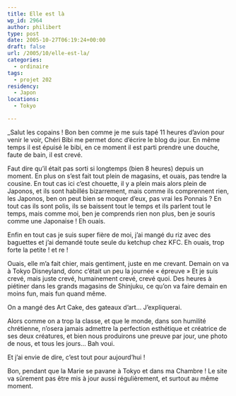 ```yaml
---
title: Elle est là
wp_id: 2964
author: philibert
type: post
date: 2005-10-27T06:19:24+00:00
draft: false
url: /2005/10/elle-est-la/
categories:
  - ordinaire
tags:
  - projet 202
residency:
  - Japon
locations:
  - Tokyo

---
```

_Salut les copains ! Bon ben comme je me suis tapé 11 heures d&rsquo;avion pour venir le voir, Chéri Bibi me permet donc d&rsquo;écrire le blog du jour. En même temps il est épuisé le bibi, en ce moment il est parti prendre une douche, faute de bain, il est crevé. </p> 

Faut dire qu&rsquo;il était pas sorti si longtemps (bien 8 heures) depuis un moment. En plus on s&rsquo;est fait tout plein de magasins, et ouais, pas tendre la cousine. En tout cas ici c&rsquo;est chouette, il y a plein mais alors plein de Japonos, et ils sont habillés bizarrement, mais comme ils comprennent rien, les Japonos, ben on peut bien se moquer d&rsquo;eux, pas vrai les Ponnais ? En tout cas ils sont polis, ils se baissent tout le temps et ils parlent tout le temps, mais comme moi, ben je comprends rien non plus, ben je souris comme une Japonaise ! Eh ouais. 

Enfin en tout cas je suis super fière de moi, j&rsquo;ai mangé du riz avec des baguettes et j&rsquo;ai demandé toute seule du ketchup chez KFC. Eh ouais, trop forte la petite ! et re !</em>

Ouais, elle m&rsquo;a fait chier, mais gentiment, juste en me crevant. Demain on va à Tokyo Disneyland, donc c&rsquo;était un peu la journée « épreuve » Et je suis crevé, mais juste crevé, humainement crevé, crevé quoi. Des heures à piétiner dans les grands magasins de Shinjuku, ce qu&rsquo;on va faire demain en moins fun, mais fun quand même. 

On a mangé des Art Cake, des gateaux d&rsquo;art&#8230; J&rsquo;expliquerai.

Alors comme on a trop la classe, et que le monde, dans son humilité chrétienne, n&rsquo;osera jamais admettre la perfection esthétique et créatrice de ses deux créatures, et bien nous produirons une preuve par jour, une photo de nous, et tous les jours&#8230; Bah voui.
  
Et j&rsquo;ai envie de dire, c&rsquo;est tout pour aujourd&rsquo;hui !

Bon, pendant que la Marie se pavane à Tokyo et dans ma Chambre ! Le site va sûrement pas être mis à jour aussi régulièrement, et surtout au même moment.